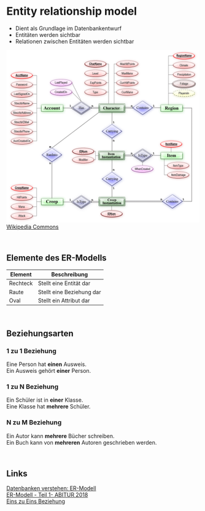 # Entity relationship model
- Dient als Grundlage im Datenbankentwurf
- Entitäten werden sichtbar
- Relationen zwischen Entitäten werden sichtbar

![ER Diagram MMORPG](../../Assets/AbschlusspruefungTeil1/ER_Diagram_MMORPG.png)
[Wikipedia Commons](https://commons.wikimedia.org/wiki/File:ER_Diagram_MMORPG.png)

<br>

## Elemente des ER-Modells

|Element|Beschreibung|
|-------|------------|
|Rechteck|Stellt eine Entität dar|
|Raute|Stellt eine Beziehung dar|
|Oval|Stellt ein Attribut dar|

<br>

## Beziehungsarten

### 1 zu 1 Beziehung
Eine Person hat __einen__ Ausweis.  
Ein Ausweis gehört __einer__ Person.

### 1 zu N Beziehung
Ein Schüler ist in __einer__ Klasse.  
Eine Klasse hat __mehrere__ Schüler.

### N zu M Beziehung
Ein Autor kann __mehrere__ Bücher schreiben.  
Ein Buch kann von __mehreren__ Autoren geschrieben werden.

<br>

## Links
[Datenbanken verstehen: ER-Modell](https://datenbanken-verstehen.de/datenmodellierung/entity-relationship-modell/)  
[ER-Modell - Teil 1- ABITUR 2018](https://www.youtube.com/watch?v=baF9b5Lkiio)  
[Eins zu Eins Beziehung](https://spontan-wild-und-kuchen.de/archive/3669)  